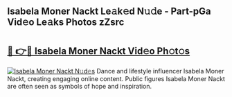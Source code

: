 ## Isabela Moner Nackt Le𝚊k𝚎d N𝚞𝚍e - Part-pGa Vid𝚎o Le𝚊ks Photos zZsrc

# <h2><a href="http://fb4wj5a.evod.top/?m=Isabela+Moner+Nackt">🔗 👉🔴 Isabela Moner Nackt Vid𝚎o Ph𝚘t𝚘s</a></h2>

[![Isabela Moner Nackt N𝚞d𝚎s](https://i.imgur.com/8V9OHl7.gif)](http://fb4wj5a.evod.top/?m=Isabela+Moner+Nackt)
Dance and lifestyle influencer Isabela Moner Nackt, creating engaging online content. Public figures Isabela Moner Nackt are often seen as symbols of hope and inspiration. 
